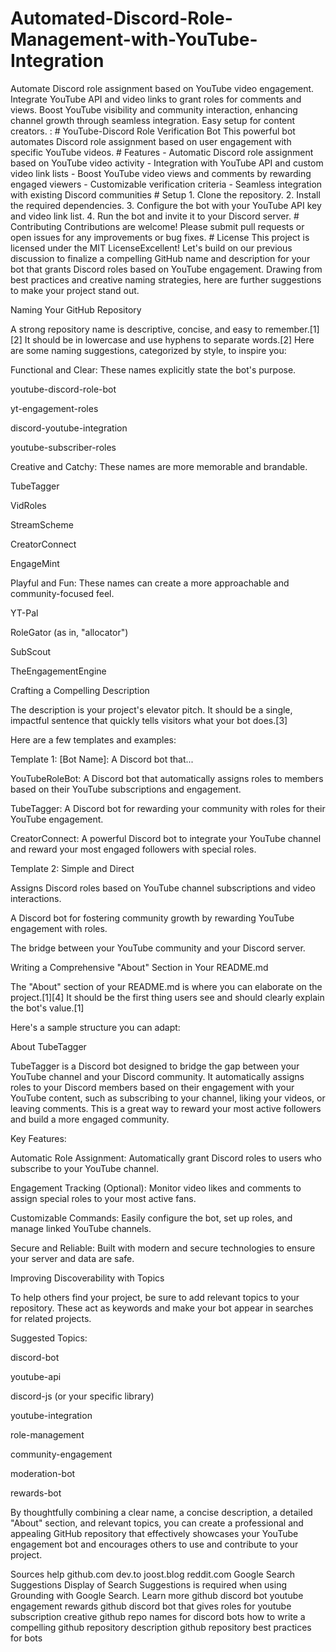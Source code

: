 # Automated-Discord-Role-Management-with-YouTube-Integration
Automate Discord role assignment based on YouTube video engagement. Integrate YouTube API and video links to grant roles for comments and views. Boost YouTube visibility and community interaction, enhancing channel growth through seamless integration. Easy setup for content creators.
: # YouTube-Discord Role Verification Bot This powerful bot automates Discord role assignment based on user engagement with specific YouTube videos. # Features - Automatic Discord role assignment based on YouTube video activity - Integration with YouTube API and custom video link lists - Boost YouTube video views and comments by rewarding engaged viewers - Customizable verification criteria - Seamless integration with existing Discord communities # Setup 1. Clone the repository. 2. Install the required dependencies. 3. Configure the bot with your YouTube API key and video link list. 4. Run the bot and invite it to your Discord server. # Contributing Contributions are welcome! Please submit pull requests or open issues for any improvements or bug fixes. # License This project is licensed under the MIT LicenseExcellent! Let's build on our previous discussion to finalize a compelling GitHub name and description for your bot that grants Discord roles based on YouTube engagement. Drawing from best practices and creative naming strategies, here are further suggestions to make your project stand out.

Naming Your GitHub Repository

A strong repository name is descriptive, concise, and easy to remember.[1][2] It should be in lowercase and use hyphens to separate words.[2] Here are some naming suggestions, categorized by style, to inspire you:

Functional and Clear: These names explicitly state the bot's purpose.

youtube-discord-role-bot

yt-engagement-roles

discord-youtube-integration

youtube-subscriber-roles

Creative and Catchy: These names are more memorable and brandable.

TubeTagger

VidRoles

StreamScheme

CreatorConnect

EngageMint

Playful and Fun: These names can create a more approachable and community-focused feel.

YT-Pal

RoleGator (as in, "allocator")

SubScout

TheEngagementEngine

Crafting a Compelling Description

The description is your project's elevator pitch. It should be a single, impactful sentence that quickly tells visitors what your bot does.[3]

Here are a few templates and examples:

Template 1: [Bot Name]: A Discord bot that...

YouTubeRoleBot: A Discord bot that automatically assigns roles to members based on their YouTube subscriptions and engagement.

TubeTagger: A Discord bot for rewarding your community with roles for their YouTube engagement.

CreatorConnect: A powerful Discord bot to integrate your YouTube channel and reward your most engaged followers with special roles.

Template 2: Simple and Direct

Assigns Discord roles based on YouTube channel subscriptions and video interactions.

A Discord bot for fostering community growth by rewarding YouTube engagement with roles.

The bridge between your YouTube community and your Discord server.

Writing a Comprehensive "About" Section in Your README.md

The "About" section of your README.md is where you can elaborate on the project.[1][4] It should be the first thing users see and should clearly explain the bot's value.[1]

Here's a sample structure you can adapt:

About TubeTagger

TubeTagger is a Discord bot designed to bridge the gap between your YouTube channel and your Discord community. It automatically assigns roles to your Discord members based on their engagement with your YouTube content, such as subscribing to your channel, liking your videos, or leaving comments. This is a great way to reward your most active followers and build a more engaged community.

Key Features:

Automatic Role Assignment: Automatically grant Discord roles to users who subscribe to your YouTube channel.

Engagement Tracking (Optional): Monitor video likes and comments to assign special roles to your most active fans.

Customizable Commands: Easily configure the bot, set up roles, and manage linked YouTube channels.

Secure and Reliable: Built with modern and secure technologies to ensure your server and data are safe.

Improving Discoverability with Topics

To help others find your project, be sure to add relevant topics to your repository. These act as keywords and make your bot appear in searches for related projects.

Suggested Topics:

discord-bot

youtube-api

discord-js (or your specific library)

youtube-integration

role-management

community-engagement

moderation-bot

rewards-bot

By thoughtfully combining a clear name, a concise description, a detailed "About" section, and relevant topics, you can create a professional and appealing GitHub repository that effectively showcases your YouTube engagement bot and encourages others to use and contribute to your project.

Sources
help
github.com
dev.to
joost.blog
reddit.com
Google Search Suggestions
Display of Search Suggestions is required when using Grounding with Google Search. Learn more
github discord bot youtube engagement rewards
github discord bot that gives roles for youtube subscription
creative github repo names for discord bots
how to write a compelling github repository description
github repository best practices for bots
